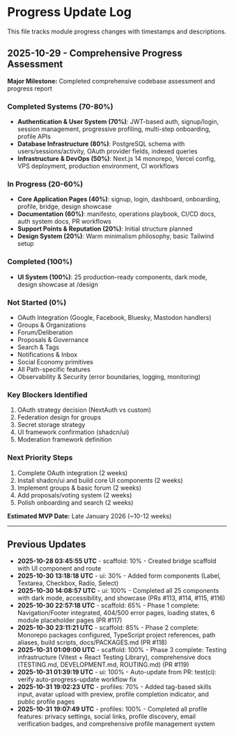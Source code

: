 # Progress Update Log

This file tracks module progress changes with timestamps and descriptions.

## 2025-10-29 - Comprehensive Progress Assessment

**Major Milestone:** Completed comprehensive codebase assessment and progress report

### Completed Systems (70-80%)
- **Authentication & User System (70%)**: JWT-based auth, signup/login, session management, progressive profiling, multi-step onboarding, profile APIs
- **Database Infrastructure (80%)**: PostgreSQL schema with users/sessions/activity, OAuth provider fields, indexed queries
- **Infrastructure & DevOps (50%)**: Next.js 14 monorepo, Vercel config, VPS deployment, production environment, CI workflows

### In Progress (20-60%)
- **Core Application Pages (40%)**: signup, login, dashboard, onboarding, profile, bridge, design showcase
- **Documentation (60%)**: manifesto, operations playbook, CI/CD docs, auth system docs, PR workflows
- **Support Points & Reputation (20%)**: Initial structure planned
- **Design System (20%)**: Warm minimalism philosophy, basic Tailwind setup

### Completed (100%)
- **UI System (100%)**: 25 production-ready components, dark mode, design showcase at /design

### Not Started (0%)
- OAuth Integration (Google, Facebook, Bluesky, Mastodon handlers)
- Groups & Organizations
- Forum/Deliberation
- Proposals & Governance
- Search & Tags
- Notifications & Inbox
- Social Economy primitives
- All Path-specific features
- Observability & Security (error boundaries, logging, monitoring)

### Key Blockers Identified
1. OAuth strategy decision (NextAuth vs custom)
2. Federation design for groups
3. Secret storage strategy
4. UI framework confirmation (shadcn/ui)
5. Moderation framework definition

### Next Priority Steps
1. Complete OAuth integration (2 weeks)
2. Install shadcn/ui and build core UI components (2 weeks)
3. Implement groups & basic forum (2 weeks)
4. Add proposals/voting system (2 weeks)
5. Polish onboarding and search (2 weeks)

**Estimated MVP Date:** Late January 2026 (~10-12 weeks)

---

## Previous Updates

- **2025-10-28 03:45:55 UTC** - scaffold: 10% - Created bridge scaffold with UI component and route
- **2025-10-30 13:18:18 UTC** - ui: 30% - Added form components (Label, Textarea, Checkbox, Radio, Select)
- **2025-10-30 14:08:57 UTC** - ui: 100% - Completed all 25 components with dark mode, accessibility, and showcase (PRs #113, #114, #115, #116)
- **2025-10-30 22:57:18 UTC** - scaffold: 65% - Phase 1 complete: Navigation/Footer integrated, 404/500 error pages, loading states, 6 module placeholder pages (PR #117)
- **2025-10-30 23:11:21 UTC** - scaffold: 85% - Phase 2 complete: Monorepo packages configured, TypeScript project references, path aliases, build scripts, docs/PACKAGES.md (PR #118)
- **2025-10-31 01:09:00 UTC** - scaffold: 100% - Phase 3 complete: Testing infrastructure (Vitest + React Testing Library), comprehensive docs (TESTING.md, DEVELOPMENT.md, ROUTING.md) (PR #119)
- **2025-10-31 01:39:19 UTC** - ui: 100% - Auto-update from PR: test(ci): verify auto-progress-update workflow fix
- **2025-10-31 19:02:23 UTC** - profiles: 70% - Added tag-based skills input, avatar upload with preview, profile completion indicator, and public profile pages
- **2025-10-31 19:07:49 UTC** - profiles: 100% - Completed all profile features: privacy settings, social links, profile discovery, email verification badges, and comprehensive profile management system
